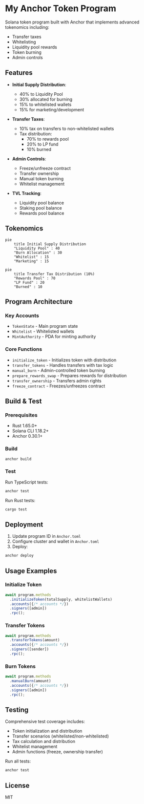 # My Anchor Token Program

Solana token program built with Anchor that implements advanced tokenomics including:
- Transfer taxes
- Whitelisting
- Liquidity pool rewards
- Token burning
- Admin controls

## Features

- **Initial Supply Distribution**:
  - 40% to Liquidity Pool
  - 30% allocated for burning
  - 15% to whitelisted wallets
  - 15% for marketing/development

- **Transfer Taxes**:
  - 10% tax on transfers to non-whitelisted wallets
  - Tax distribution:
    - 70% to rewards pool
    - 20% to LP fund
    - 10% burned

- **Admin Controls**:
  - Freeze/unfreeze contract
  - Transfer ownership
  - Manual token burning
  - Whitelist management

- **TVL Tracking**:
  - Liquidity pool balance
  - Staking pool balance
  - Rewards pool balance

## Tokenomics

```mermaid
pie
    title Initial Supply Distribution
    "Liquidity Pool" : 40
    "Burn Allocation" : 30
    "Whitelist" : 15
    "Marketing" : 15
```

```mermaid
pie
    title Transfer Tax Distribution (10%)
    "Rewards Pool" : 70
    "LP Fund" : 20
    "Burned" : 10
```

## Program Architecture

### Key Accounts
- `TokenState` - Main program state
- `Whitelist` - Whitelisted wallets
- `MintAuthority` - PDA for minting authority

### Core Functions
- `initialize_token` - Initializes token with distribution
- `transfer_tokens` - Handles transfers with tax logic
- `manual_burn` - Admin-controlled token burning
- `prepare_rewards_swap` - Prepares rewards for distribution
- `transfer_ownership` - Transfers admin rights
- `freeze_contract` - Freezes/unfreezes contract

## Build & Test

### Prerequisites
- Rust 1.65.0+
- Solana CLI 1.18.2+
- Anchor 0.30.1+

### Build
```bash
anchor build
```

### Test
Run TypeScript tests:
```bash
anchor test
```

Run Rust tests:
```bash
cargo test
```

## Deployment

1. Update program ID in `Anchor.toml`
2. Configure cluster and wallet in `Anchor.toml`
3. Deploy:
```bash
anchor deploy
```

## Usage Examples

### Initialize Token
```typescript
await program.methods
  .initializeToken(totalSupply, whitelistWallets)
  .accounts({/* accounts */})
  .signers([admin])
  .rpc();
```

### Transfer Tokens
```typescript
await program.methods
  .transferTokens(amount)
  .accounts({/* accounts */})
  .signers([sender])
  .rpc();
```

### Burn Tokens
```typescript
await program.methods
  .manualBurn(amount)
  .accounts({/* accounts */})
  .signers([admin])
  .rpc();
```

## Testing

Comprehensive test coverage includes:
- Token initialization and distribution
- Transfer scenarios (whitelisted/non-whitelisted)
- Tax calculation and distribution
- Whitelist management
- Admin functions (freeze, ownership transfer)

Run all tests:
```bash
anchor test
```

## License

MIT
